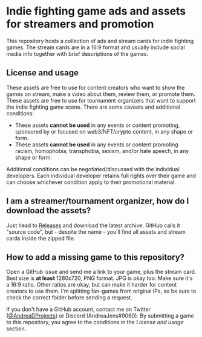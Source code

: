 # Indie fighting game ads and assets for streamers and promotion

This repository hosts a collection of ads and stream cards for indie fighting games. The stream cards are in a 16:9 format and usually include social media info together with brief descriptions of the games.

## License and usage

These assets are free to use for content creators who want to show the games on stream, make a video about them, review them, or promote them. These assets are free to use for tournament organizers that want to support the indie fighting game scene. There are some caveats and additional conditions:
- These assets **cannot be used** in any events or content promoting, sponsored by or focused on web3/NFT/crypto content, in any shape or form.
- These assets **cannot be used** in any events or content promoting racism, homophobia, transphobia, sexism, and/or hate speech, in any shape or form.

Additional conditions can be negotiated/discussed with the individual developers. Each individual developer retains full rights over their game and can choose whichever condition apply to their promotional material.

## I am a streamer/tournament organizer, how do I download the assets?

Just head to [Releases](https://github.com/AndreaJens/indie-fighting-game-ads/releases/) and download the latest archive. GitHub calls it "source code", but - despite the name - you'll find all assets and stream cards inside the zipped file.

## How to add a missing game to this repository?

Open a GitHub issue and send me a link to your game, plus the stream card. Best size is **at least** 1280x720, PNG format. JPG is okay too. Make sure it's a 16:9 ratio. Other ratios are okay, but can make it harder for content creators to use them. I'm splitting fan-games from original IPs, so be sure to check the correct folder before sending a request.

If you don't have a GitHub account, contact me on Twitter ([@AndreaDProjects](https://twitter.com/AndreaDProjects)) or Discord (AndreaJens#9060).
By submitting a game to this repository, you agree to the conditions in the *License and usage* section.
